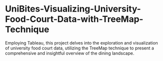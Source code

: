 # UniBites-Visualizing-University-Food-Court-Data-with-TreeMap-Technique
Employing Tableau, this project delves into the exploration and visualization of university food court data, utilizing the TreeMap technique to present a comprehensive and insightful overview of the dining landscape.
